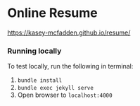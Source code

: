 # Online Resume

https://kasey-mcfadden.github.io/resume/


### Running locally

To test locally, run the following in terminal:

1. `bundle install`
2. `bundle exec jekyll serve`
3. Open browser to `localhost:4000`

